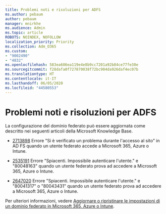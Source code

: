 ```yaml
---
title: Problemi noti e risoluzioni per ADFS
ms.author: pebaum
author: pebaum
manager: mnirkhe
ms.audience: Admin
ms.topic: article
ROBOTS: NOINDEX, NOFOLLOW
localization_priority: Priority
ms.collection: Adm_O365
ms.custom:
- "9002490"
- "4832"
ms.openlocfilehash: 583ea686ea119e4e8b9cc7201a92b84ce77fe30e
ms.sourcegitcommit: f28dafa0f727870038f72bc904da926daf4ec07b
ms.translationtype: HT
ms.contentlocale: it-IT
ms.lasthandoff: 06/05/2020
ms.locfileid: "44580553"
---
```

# <a name="common-issues-and-resolutions-for-adfs"></a>Problemi noti e risoluzioni per ADFS

La configurazione del dominio federato può essere aggiornata come descritto nei seguenti articoli della Microsoft Knowledge Base.

- [2713898](https://support.microsoft.com/help/2713898) Errore "Si è verificato un problema durante l'accesso al sito" in AD FS quando un utente federato accede a Microsoft 365, Azure o Intune.

- [2535191](https://support.microsoft.com/help/2535191) Errore "Spiacenti. Impossibile autenticare l'utente." e "80048163" quando un utente federato prova ad accedere a Microsoft 365, Azure o Intune.

- [2647020](https://support.microsoft.com/help/2647020) Errore "Spiacenti. Impossibile autenticare l'utente." e "80041317" o "80043431" quando un utente federato prova ad accedere a Microsoft 365, Azure o Intune.

Per ulteriori informazioni, vedere [Aggiornare o ripristinare le impostazioni di un dominio federato in Microsoft 365, Azure o Intune](https://docs.microsoft.com/office365/troubleshoot/active-directory/update-federated-domain-office-365).
